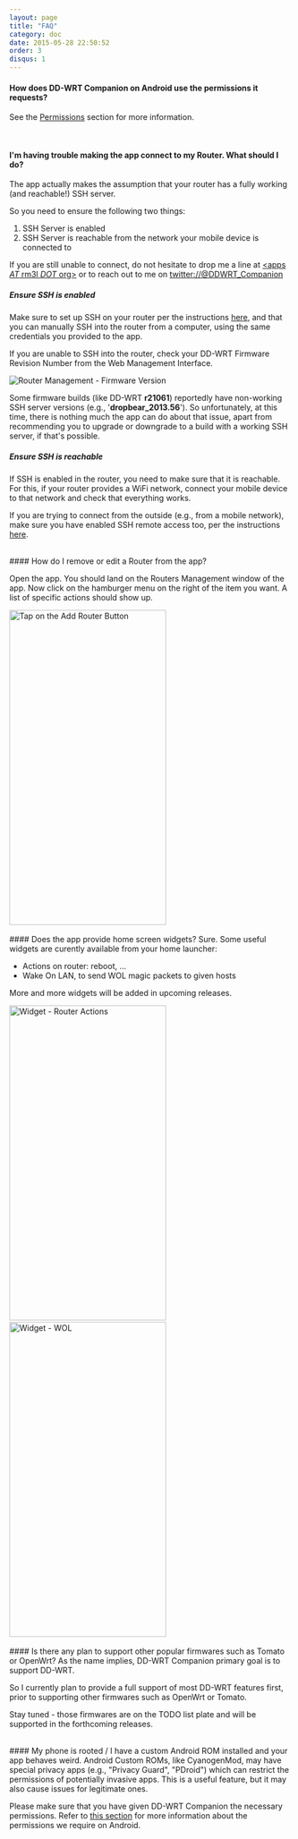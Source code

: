 ```yaml
---
layout: page
title: "FAQ"
category: doc
date: 2015-05-28 22:50:52
order: 3
disqus: 1
---
```


<script>
  (function (w,i,d,g,e,t,s) {w[d] = w[d]||[];t= i.createElement(g);
    t.async=1;t.src=e;s=i.getElementsByTagName(g)[0];s.parentNode.insertBefore(t, s);
  })(window, document, '_gscq','script','//widgets.getsitecontrol.com/59849/script.js');
</script>

<!-- Begin Cookie Consent plugin by Silktide - http://silktide.com/cookieconsent -->
<script type="text/javascript">
    window.cookieconsent_options = {"message":"This website uses cookies to ensure you get the best experience on our website","dismiss":"Got it!","learnMore":"More info","link":null,"theme":"dark-top"};
</script>

<script type="text/javascript" src="//s3.amazonaws.com/cc.silktide.com/cookieconsent.latest.min.js"></script>
<!-- End Cookie Consent plugin -->
<!-- 
<script type="text/javascript">
    window.doorbellOptions = {
        appKey: 'f6ciDeNxz1cbW2TSirLv5hn5btBo353HB6xTkaTvJOCDW5JlJtB1dpkaaGGg6Alb'
    };
    (function(d, t) {
        var g = d.createElement(t);g.id = 'doorbellScript';g.type = 'text/javascript';g.async = true;g.src = 'https://embed.doorbell.io/button/1824?t='+(new Date().getTime());(d.getElementsByTagName('head')[0]||d.getElementsByTagName('body')[0]).appendChild(g);
    }(document, 'script'));
</script> -->

<script>
    window['_fs_debug'] = false;
    window['_fs_host'] = 'fullstory.com';
    window['_fs_org'] = '5AXDS';
    window['_fs_namespace'] = 'FS';
    (function(m,n,e,t,l,o,g,y){
        if (e in m && m.console && m.console.log) { m.console.log('FullStory namespace conflict. Please set window["_fs_namespace"].'); return;}
        g=m[e]=function(a,b){g.q?g.q.push([a,b]):g._api(a,b);};g.q=[];
        o=n.createElement(t);o.async=1;o.src='https://'+_fs_host+'/s/fs.js';
        y=n.getElementsByTagName(t)[0];y.parentNode.insertBefore(o,y);
        g.identify=function(i,v){g(l,{uid:i});if(v)g(l,v)};g.setUserVars=function(v){g(l,v)};
        g.identifyAccount=function(i,v){o='account';v=v||{};v.acctId=i;g(o,v)};
        g.clearUserCookie=function(c,d,i){if(!c || document.cookie.match('fs_uid=[`;`]*`[`;`]*`[`;`]*`')){
        d=n.domain;while(1){n.cookie='fs_uid=;domain='+d+
        ';path=/;expires='+new Date(0).toUTCString();i=d.indexOf('.');if(i<0)break;d=d.slice(i+1)}}};
    })(window,document,window['_fs_namespace'],'script','user');
</script>

#### How does DD-WRT Companion on Android use the permissions it requests?
See the <a href="/android/permissions.html">Permissions</a> section for more information.

<br/>

#### I'm having trouble making the app connect to my Router. What should I do?

The app actually makes the assumption that your router has a fully working (and reachable!) SSH server.

So you need to ensure the following two things:
<ol>
<li>SSH Server is enabled</li>
<li>SSH Server is reachable from the network your mobile device is connected to</li>
</ol>

If you are still unable to connect, do not hesitate to drop me a line at <a href="mailto:apps+ddwrt__web_faq@rm3l.org?subject=I'm having trouble making DD-WRT Companion app connect to my Router. What should I do?">&lt;apps _AT_ rm3l _DOT_ org&gt;</a> or to reach out to me on <a href="https://twitter.com/DDWRT_Companion" target="_blank">twitter://@DDWRT_Companion</a>

##### Ensure SSH is enabled

Make sure to set up SSH on your router per the instructions <a href="/doc/prerequisites.html">here</a>, and that you can manually SSH into the router from a computer, using the same credentials you provided to the app.

If you are unable to SSH into the router, check your DD-WRT Firmware Revision Number from the Web Management Interface.

![Router Management - Firmware Version](http://apps.rm3l.org/apps/ddwrt-companion/assets/ddwrt_web__firmware_ver.png)

Some firmware builds (like DD-WRT <b>r21061</b>) reportedly have non-working SSH server versions (e.g., '<b>dropbear_2013.56</b>'). So unfortunately, at this time, there is nothing much the app can do about that issue, apart from recommending you to upgrade or downgrade to a build with a working SSH server, if that's possible.

##### Ensure SSH is reachable

If SSH is enabled in the router, you need to make sure that it is reachable.
For this, if your router provides a WiFi network, connect your mobile device to that network and check that everything works.

If you are trying to connect from the outside (e.g., from a mobile network), make sure you have enabled SSH remote access too, per the instructions <a href="/doc/prerequisites.html">here</a>.

<br/>
#### How do I remove or edit a Router from the app?

Open the app. You should land on the Routers Management window of the app.
Now click on the hamburger menu on the right of the item you want. A list of specific actions should show up.

<div>
	<img src="https://raw.githubusercontent.com/rm3l/help.ddwrt-companion.rm3l.org/master/assets/7.1.0/popup_menu_router.png" width="280" height="563" alt="Tap on the Add Router Button"/>
</div>

<!-- 
![Router Management - Row Menu](https://raw.githubusercontent.com/rm3l/ddwrt-companion/gh-pages/assets/7.1.0/popup_menu_router.png)
 -->

<br/>
#### Does the app provide home screen widgets?
Sure. Some useful widgets are curently available from your home launcher:
<ul>
<li>Actions on router: reboot, ...</li>
<li>Wake On LAN, to send WOL magic packets to given hosts</li>
</ul>

More and more widgets will be added in upcoming releases.

<div>
	<img src="https://raw.githubusercontent.com/rm3l/help.ddwrt-companion.rm3l.org/master/assets/7.1.0/widget_router_Actions.png" width="280" height="563" alt="Widget - Router Actions"/>&nbsp; <img src="https://raw.githubusercontent.com/rm3l/help.ddwrt-companion.rm3l.org/master/assets/7.1.0/widget_wol.png" width="280" height="563" alt="Widget - WOL"/>
</div>

<!-- 
![Widget - Router Actions](https://raw.githubusercontent.com/rm3l/ddwrt-companion/gh-pages/assets/7.1.0/widget_router_Actions.png)&nbsp;&nbsp;&nbsp;![Widget - WOL](https://raw.githubusercontent.com/rm3l/ddwrt-companion/gh-pages/assets/7.1.0/widget_wol.png) 
-->

<br/>
#### Is there any plan to support other popular firmwares such as Tomato or OpenWrt?
As the name implies, DD-WRT Companion primary goal is to support DD-WRT. 

So I currently plan to provide a full support of most DD-WRT features first, prior to supporting other firmwares such as OpenWrt or Tomato.

Stay tuned - those firmwares are on the TODO list plate and will be supported in the forthcoming releases.

<br/>
#### My phone is rooted / I have a custom Android ROM installed and your app behaves weird.
Android Custom ROMs, like CyanogenMod, may have special privacy apps (e.g., "Privacy Guard", "PDroid") which can restrict the permissions of potentially invasive apps.
This is a useful feature, but it may also cause issues for legitimate ones.

Please make sure that you have given DD-WRT Companion the necessary permissions.
Refer to <a href="/android/permissions.html">this section</a> for more information about the permissions we require on Android.

<!--<br/>
#### What can I do to support the app?

Refer to <a href="/dev/contributing.html">this page</a>.
-->
